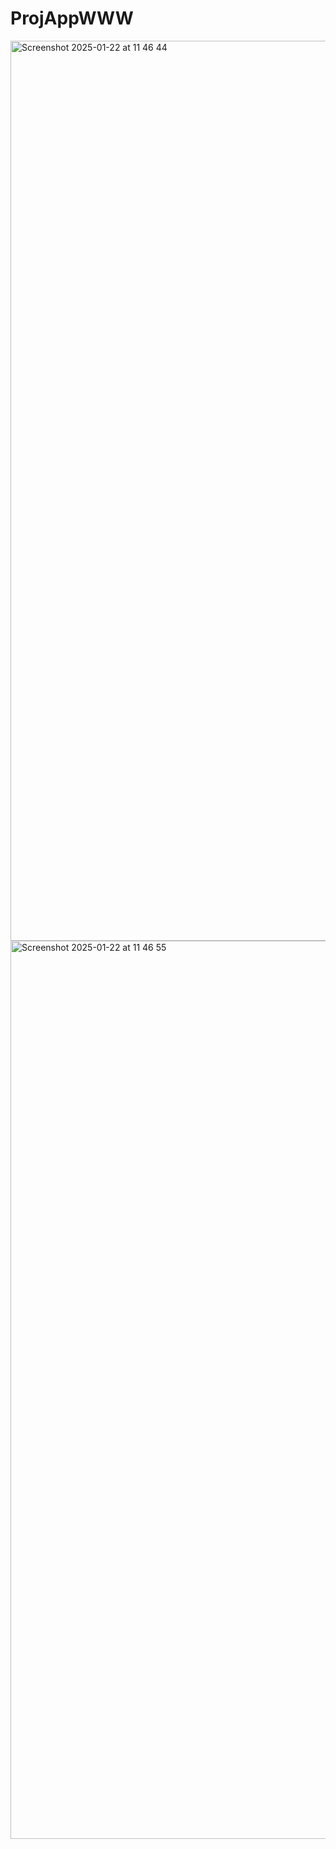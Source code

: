# ProjAppWWW

<img width="1440" alt="Screenshot 2025-01-22 at 11 46 44" src="https://github.com/user-attachments/assets/eb476ca0-317d-445a-aeab-ff926a194f15" />
<img width="1437" alt="Screenshot 2025-01-22 at 11 46 55" src="https://github.com/user-attachments/assets/c86f1d42-0d48-4bb6-8b66-d08f53655510" />
